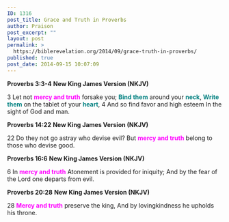 ```yaml
---
ID: 1316
post_title: Grace and Truth in Proverbs
author: Praison
post_excerpt: ""
layout: post
permalink: >
  https://biblerevelation.org/2014/09/grace-truth-in-proverbs/
published: true
post_date: 2014-09-15 10:07:09
---
```

<strong>Proverbs 3:3-4</strong>
<strong>New King James Version (NKJV)</strong>

3 Let not <span style="color: #ff00ff;"><strong>mercy and truth</strong></span> forsake you;
<span style="color: #008080;"><strong>Bind them</strong></span> around your <span style="color: #008080;"><strong>neck</strong></span>,
<span style="color: #008080;"><strong>Write them</strong></span> on the tablet of your <span style="color: #008080;"><strong>heart</strong></span>,
4 And so find favor and high esteem
In the sight of God and man.

<strong>Proverbs 14:22</strong>
<strong> New King James Version (NKJV)</strong>

22 Do they not go astray who devise evil?
But <span style="color: #ff00ff;"><strong>mercy and truth</strong></span> belong to those who devise good.

<strong>Proverbs 16:6</strong>
<strong>New King James Version (NKJV)</strong>

6 In <span style="color: #ff00ff;"><strong>mercy and truth</strong></span>
Atonement is provided for iniquity;
And by the fear of the Lord one departs from evil.

<strong>Proverbs 20:28</strong>
<strong> New King James Version (NKJV)</strong>

28 <span style="color: #ff00ff;"><strong>Mercy and truth</strong> </span>preserve the king,
And by lovingkindness he upholds his throne.